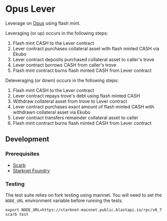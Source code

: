 # Opus Lever

Leverage on [Opus](https://github.com/lindy-labs/opus_contracts) using flash mint.

Leveraging (or up) occurs in the following steps:

1. Flash mint CASH to the Lever contract
2. Lever contract purchases collateral asset with flash minted CASH via Ekubo
3. Lever contract deposits purchased collateral asset to caller's trove
4. Lever contract borrows CASH from caller's trove
5. Flash mint contract burns flash minted CASH from Lever contract

Deleveraging (or down) occurs in the following steps:

1. Flash mint CASH to the Lever contract
2. Lever contract repays trove's debt using flash minted CASH
3. Withdraw collateral asset from trove to Lever contract
4. Lever contract purchases exact amount of flash minted CASH with withdrawn collateral asset via Ekubo
5. Lever contract transfers remainder collateral asset to caller
6. Flash mint contract burns flash minted CASH from Lever contract

## Development

### Prerequisites

- [Scarb](https://docs.swmansion.com/scarb/docs.html)
- [Starknet Foundry](https://github.com/foundry-rs/starknet-foundry)

### Testing

The test suite relies on fork testing using mainnet. You will need to set the `NODE_URL` environment variable before running the tests.

```
export NODE_URL=https://starknet-mainnet.public.blastapi.io/rpc/v0_7
scarb test
```
